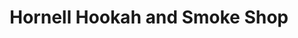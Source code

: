 ---
title: "Hornell Hookah and Smoke Shop"
url: /hornell/hornell-hookah-and-smoke-shop/
shop: Tabak
---